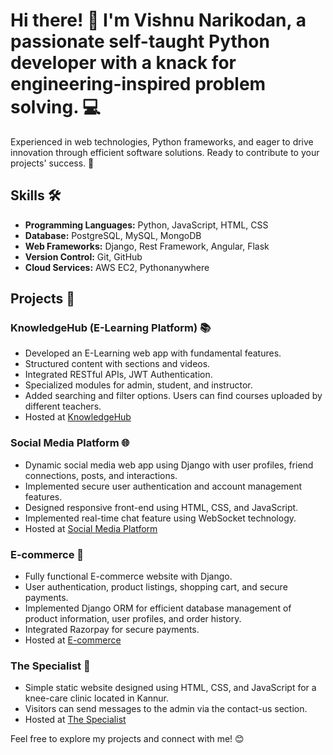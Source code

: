 # Hi there! 👋 I'm Vishnu Narikodan, a passionate self-taught Python developer with a knack for engineering-inspired problem solving. 💻

Experienced in web technologies, Python frameworks, and eager to drive innovation through efficient software solutions. Ready to contribute to your projects' success. 🚀

## Skills 🛠️

- **Programming Languages:** Python, JavaScript, HTML, CSS
- **Database:** PostgreSQL, MySQL, MongoDB
- **Web Frameworks:** Django, Rest Framework, Angular, Flask
- **Version Control:** Git, GitHub
- **Cloud Services:** AWS EC2, Pythonanywhere



## Projects 🚀

### KnowledgeHub (E-Learning Platform) 📚

- Developed an E-Learning web app with fundamental features.
- Structured content with sections and videos.
- Integrated RESTful APIs, JWT Authentication.
- Specialized modules for admin, student, and instructor.
- Added searching and filter options. Users can find courses uploaded by different teachers.
- Hosted at [KnowledgeHub](https:/narikodan.github.io/djangoangular)

### Social Media Platform 🌐

- Dynamic social media web app using Django with user profiles, friend connections, posts, and interactions.
- Implemented secure user authentication and account management features.
- Designed responsive front-end using HTML, CSS, and JavaScript.
- Implemented real-time chat feature using WebSocket technology.
- Hosted at [Social Media Platform](http://vishnunarikodan.pythonanywhere.com)

### E-commerce 🛒

- Fully functional E-commerce website with Django.
- User authentication, product listings, shopping cart, and secure payments.
- Implemented Django ORM for efficient database management of product information, user profiles, and order history.
- Integrated Razorpay for secure payments.
- Hosted at [E-commerce](http://narikodan.pythonanywhere.com)

### The Specialist 💼

- Simple static website designed using HTML, CSS, and JavaScript for a knee-care clinic located in Kannur.
- Visitors can send messages to the admin via the contact-us section.
- Hosted at [The Specialist](https://www.thespecialistcare.in)

Feel free to explore my projects and connect with me! 😊

